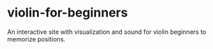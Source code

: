 # violin-for-beginners
An interactive site with visualization and sound for violin beginners to memorize positions. 
